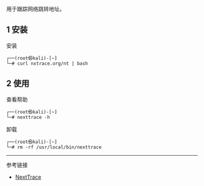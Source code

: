用于跟踪网络跳转地址。

## 1 安装

安装

```shell
┌──(root㉿kali)-[~]
└─# curl nxtrace.org/nt | bash
```

## 2 使用

查看帮助

```shell
┌──(root㉿kali)-[~]
└─# nexttrace -h
```

卸载

```shell
┌──(root㉿kali)-[~]
└─# rm -rf /usr/local/bin/nexttrace
```

---

参考链接

- [NextTrace](https://www.nxtrace.org/)
